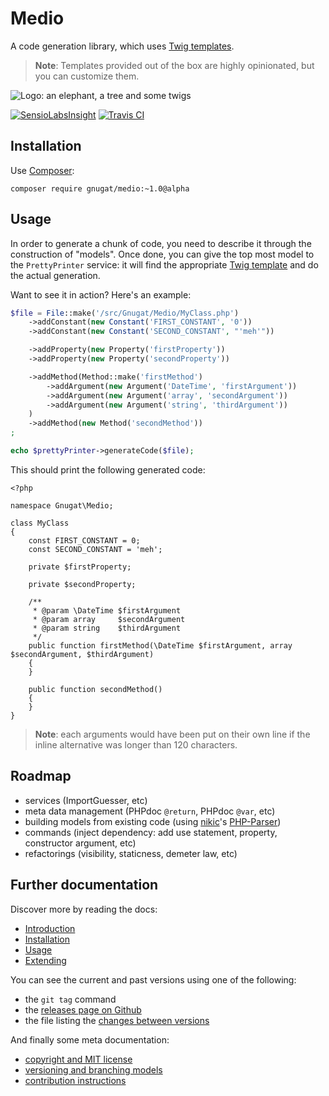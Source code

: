 # Medio

A code generation library, which uses [Twig templates](http://twig.sensiolabs.org/).

> **Note**: Templates provided out of the box are highly opinionated, but you can
> customize them.

![Logo: an elephant, a tree and some twigs](https://raw.githubusercontent.com/gnugat/medio/master/logo.jpg)

[![SensioLabsInsight](https://insight.sensiolabs.com/projects/87bf291f-affa-4383-b281-c0dc5aa7d592/mini.png)](https://insight.sensiolabs.com/projects/87bf291f-affa-4383-b281-c0dc5aa7d592)
[![Travis CI](https://travis-ci.org/gnugat/medio.png)](https://travis-ci.org/gnugat/medio)

## Installation

Use [Composer](https://getcomposer.org/download):

    composer require gnugat/medio:~1.0@alpha

## Usage

In order to generate a chunk of code, you need to describe it through the
construction of "models". Once done, you can give the top most model to the
`PrettyPrinter` service: it will find the appropriate [Twig template](http://twig.sensiolabs.org/)
and do the actual generation.

Want to see it in action? Here's an example:

```php
$file = File::make('/src/Gnugat/Medio/MyClass.php')
    ->addConstant(new Constant('FIRST_CONSTANT', '0'))
    ->addConstant(new Constant('SECOND_CONSTANT', "'meh'"))

    ->addProperty(new Property('firstProperty'))
    ->addProperty(new Property('secondProperty'))

    ->addMethod(Method::make('firstMethod')
        ->addArgument(new Argument('DateTime', 'firstArgument'))
        ->addArgument(new Argument('array', 'secondArgument'))
        ->addArgument(new Argument('string', 'thirdArgument'))
    )
    ->addMethod(new Method('secondMethod'))
;

echo $prettyPrinter->generateCode($file);
```

This should print the following generated code:

```
<?php

namespace Gnugat\Medio;

class MyClass
{
    const FIRST_CONSTANT = 0;
    const SECOND_CONSTANT = 'meh';

    private $firstProperty;

    private $secondProperty;

    /**
     * @param \DateTime $firstArgument
     * @param array     $secondArgument
     * @param string    $thirdArgument
     */
    public function firstMethod(\DateTime $firstArgument, array $secondArgument, $thirdArgument)
    {
    }

    public function secondMethod()
    {
    }
}
```

> **Note**: each arguments would have been put on their own line if the inline
> alternative was longer than 120 characters.

## Roadmap

* services (ImportGuesser, etc)
* meta data management (PHPdoc `@return`, PHPdoc `@var`, etc)
* building models from existing code (using [nikic](http://nikic.github.io/aboutMe.html)'s [PHP-Parser](https://github.com/nikic/PHP-Parser))
* commands (inject dependency: add use statement, property, constructor argument, etc)
* refactorings (visibility, staticness, demeter law, etc)

## Further documentation

Discover more by reading the docs:

* [Introduction](01-introduction.md)
* [Installation](02-installation.md)
* [Usage](03-usage.md)
* [Extending](04-extending.md)

You can see the current and past versions using one of the following:

* the `git tag` command
* the [releases page on Github](https://github.com/gnugat/medio/releases)
* the file listing the [changes between versions](CHANGELOG.md)

And finally some meta documentation:

* [copyright and MIT license](LICENSE)
* [versioning and branching models](VERSIONING.md)
* [contribution instructions](CONTRIBUTING.md)
